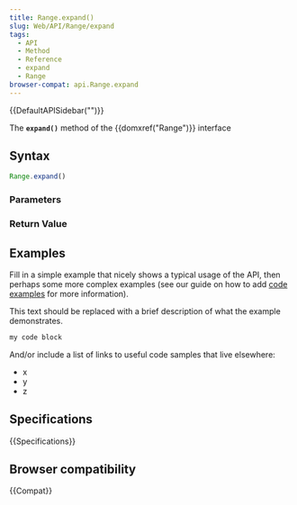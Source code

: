 ```yaml
---
title: Range.expand()
slug: Web/API/Range/expand
tags:
  - API
  - Method
  - Reference
  - expand
  - Range
browser-compat: api.Range.expand
---
```

{{DefaultAPISidebar("")}}

The **`expand()`** method of the {{domxref("Range")}} interface 

## Syntax

```js
Range.expand()
```

### Parameters



### Return Value



## Examples

Fill in a simple example that nicely shows a typical usage of the API, then perhaps some more complex examples (see our guide on how to add [code examples](/en-US/docs/MDN/Contribute/Structures/Code_examples) for more information).

This text should be replaced with a brief description of what the example demonstrates.

```js
my code block
```

And/or include a list of links to useful code samples that live elsewhere:

*   x
*   y
*   z

## Specifications

{{Specifications}}

## Browser compatibility

{{Compat}}

